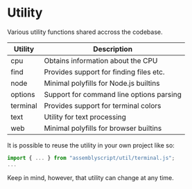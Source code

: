 # Utility

Various utility functions shared accross the codebase.

| Utility  | Description                              |
| -------- | ---------------------------------------- |
| cpu      | Obtains information about the CPU        |
| find     | Provides support for finding files etc.  |
| node     | Minimal polyfills for Node.js builtins   |
| options  | Support for command line options parsing |
| terminal | Provides support for terminal colors     |
| text     | Utility for text processing              |
| web      | Minimal polyfills for browser builtins   |

It is possible to reuse the utility in your own project like so:

```ts
import { ... } from "assemblyscript/util/terminal.js";
...
```

Keep in mind, however, that utility can change at any time.
